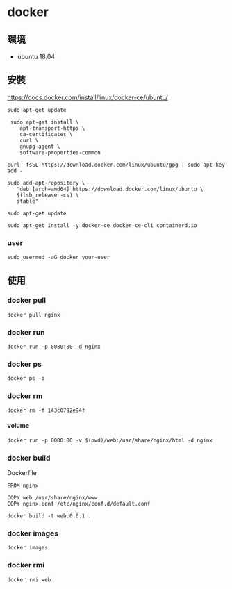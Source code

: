 # docker

## 環境

* ubuntu 18.04


## 安裝

https://docs.docker.com/install/linux/docker-ce/ubuntu/

```
sudo apt-get update
```

```
 sudo apt-get install \
    apt-transport-https \
    ca-certificates \
    curl \
    gnupg-agent \
    software-properties-common
```

```
curl -fsSL https://download.docker.com/linux/ubuntu/gpg | sudo apt-key add -
```

```
sudo add-apt-repository \
   "deb [arch=amd64] https://download.docker.com/linux/ubuntu \
   $(lsb_release -cs) \
   stable"
```

```
sudo apt-get update
```

```
sudo apt-get install -y docker-ce docker-ce-cli containerd.io
```

### user

```
sudo usermod -aG docker your-user
```

## 使用

### docker pull

```
docker pull nginx
```

### docker run

```
docker run -p 8080:80 -d nginx
```

### docker ps

```
docker ps -a
```

### docker rm

```
docker rm -f 143c0792e94f
```

#### volume

```
docker run -p 8080:80 -v $(pwd)/web:/usr/share/nginx/html -d nginx
```


### docker build


Dockerfile

```
FROM nginx

COPY web /usr/share/nginx/www
COPY nginx.conf /etc/nginx/conf.d/default.conf
```


```
docker build -t web:0.0.1 .
```


### docker images

```
docker images
```

### docker rmi

```
docker rmi web
```
